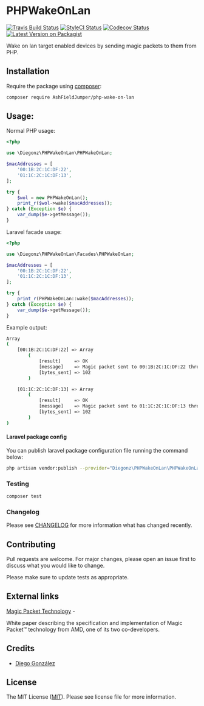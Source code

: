 # PHPWakeOnLan

[![Travis Build Status](https://img.shields.io/travis/diegonz/PHPWakeOnLan/master.svg?style=flat-square)](https://travis-ci.org/diegonz/PHPWakeOnLan)
[![StyleCI Status](https://github.styleci.io/repos/128269954/shield?branch=master)](https://github.styleci.io/repos/128269954)
[![Codecov Status](https://img.shields.io/codecov/c/github/diegonz/PHPWakeOnLan.svg?style=flat-square)](https://codecov.io/gh/diegonz/PHPWakeOnLan)
[![Latest Version on Packagist](https://img.shields.io/packagist/v/diegonz/php-wake-on-lan.svg?style=flat-square)](https://packagist.org/packages/diegonz/php-wake-on-lan)

Wake on lan target enabled devices by sending magic packets to them from PHP.

## Installation

Require the package using [composer](https://getcomposer.org/):

```bash
composer require AshFieldJumper/php-wake-on-lan
```

## Usage:

Normal PHP usage:

```php
<?php

use \Diegonz\PHPWakeOnLan\PHPWakeOnLan;

$macAddresses = [
    '00:1B:2C:1C:DF:22',
    '01:1C:2C:1C:DF:13',
];

try {
    $wol = new PHPWakeOnLan();
    print_r($wol->wake($macAddresses));
} catch (Exception $e) {
    var_dump($e->getMessage());
}
```

Laravel facade usage:

```php
<?php

use \Diegonz\PHPWakeOnLan\Facades\PHPWakeOnLan;

$macAddresses = [
    '00:1B:2C:1C:DF:22',
    '01:1C:2C:1C:DF:13',
];

try {
    print_r(PHPWakeOnLan::wake($macAddresses));
} catch (Exception $e) {
    var_dump($e->getMessage());
}
```

Example output:

```bash
Array
(
    [00:1B:2C:1C:DF:22] => Array
        (
            [result]     => OK
            [message]    => Magic packet sent to 00:1B:2C:1C:DF:22 through 255.255.255.255
            [bytes_sent] => 102
        )

    [01:1C:2C:1C:DF:13] => Array
        (
            [result]     => OK
            [message]    => Magic packet sent to 01:1C:2C:1C:DF:13 through 255.255.255.255
            [bytes_sent] => 102
        )
)
```

#### Laravel package config

You can publish laravel package configuration file running the command below:

```bash
php artisan vendor:publish --provider="Diegonz\PHPWakeOnLan\PHPWakeOnLanServiceProvider" --tag="config"
```

### Testing

``` bash
composer test
```

### Changelog

Please see [CHANGELOG](CHANGELOG.md) for more information what has changed recently.

## Contributing

Pull requests are welcome. For major changes, please open an issue first to discuss what you would like to change.

Please make sure to update tests as appropriate.

## External links

[Magic Packet Technology](http://support.amd.com/TechDocs/20213.pdf) -

White paper describing the specification and implementation of Magic Packet™
technology from AMD, one of its two co-developers.

## Credits

- [Diego González](https://github.com/diegonz)

## License

The MIT License ([MIT](./LICENSE.md)). Please see license file for more information.
